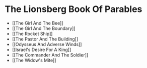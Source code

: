 # The Lionsberg Book Of Parables

- [[The Girl And The Bee]]  
- [[The Girl And The Boundary]]  
- [[The Rocket Ship]]  
- [[The Pastor And The Building]] 
- [[Odysseus And Adverse Winds]]  
- [[Israel's Desire For A King]]  
- [[The Commander And The Soldier]] 
- [[The Widow's Mite]]  
